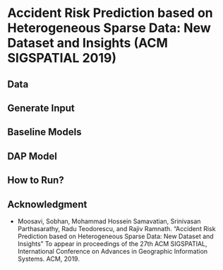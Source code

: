 # Accident Risk Prediction based on Heterogeneous Sparse Data: New Dataset and Insights (ACM SIGSPATIAL 2019)

## Data

## Generate Input

## Baseline Models

## DAP Model

## How to Run? 

## Acknowledgment 
* Moosavi, Sobhan, Mohammad Hossein Samavatian, Srinivasan Parthasarathy, Radu Teodorescu, and Rajiv Ramnath. “Accident Risk Prediction based on Heterogeneous Sparse Data: New Dataset and Insights” To appear in proceedings of the 27th ACM SIGSPATIAL, International Conference on Advances in Geographic Information Systems. ACM, 2019. 

